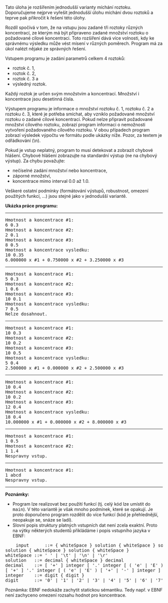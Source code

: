 Tato úloha je rozšířením jednodušší varianty míchání roztoku. Doporučujeme nejprve vyřešit jednodušší úlohu míchání dvou roztoků a teprve pak přikročit k řešení této úlohy.

Rozdíl spočívá v tom, že na vstupu jsou zadané tři roztoky různých koncentrací, ze kterým má být připraveno zadané množství roztoku o požadované cílové koncentraci. Toto rozšíření dává více volnosti, kdy ke správnému výsledku může vést mísení v různých poměrech. Program má za úkol nalézt nějaké ze správných řešení.

Vstupem programu je zadání parametrů celkem 4 roztoků:

*   roztok č. 1,
*   roztok č. 2,
*   roztok č. 3 a
*   výsledný roztok.

Každý roztok je určen svým množstvím a koncentrací. Množství i koncentrace jsou desetinná čísla.

Výstupem programu je informace o množství roztoku č. 1, roztoku č. 2 a roztoku č. 3, které je potřeba smíchat, aby vzniklo požadované množství roztoku o zadané cílové koncentraci. Pokud nelze připravit požadované množství cílového roztoku, zobrazí program informaci o nemožnosti vytvoření požadovaného cílového roztoku. V obou případech program zobrazí výsledek výpočtu ve formátu podle ukázky níže. Pozor, za textem je odřádkování (\n).

Pokud je vstup neplatný, program to musí detekovat a zobrazit chybové hlášení. Chybové hlášení zobrazujte na standardní výstup (ne na chybový výstup). Za chybu považujte:

*   nečíselné zadání množství nebo koncentrace,
*   záporné množství,
*   koncentrace mimo interval 0.0 až 1.0.

Veškeré ostatní podmínky (formátování výstupů, robustnost, omezení použitých funkcí, ...) jsou stejné jako v jednodušší variantě.

**Ukázka práce programu:**

* * *

<pre>Hmotnost a koncentrace #1:
6 0.3
Hmotnost a koncentrace #2:
2 0.1
Hmotnost a koncentrace #3:
8 0.5
Hmotnost a koncentrace vysledku:
10 0.35
6.000000 x #1 + 0.750000 x #2 + 3.250000 x #3
</pre>

* * *

<pre>Hmotnost a koncentrace #1:
5 0.3
Hmotnost a koncentrace #2:
1 0.6
Hmotnost a koncentrace #3:
10 0.1
Hmotnost a koncentrace vysledku:
7 0.5
Nelze dosahnout.
</pre>

* * *

<pre>Hmotnost a koncentrace #1:
10 0.3
Hmotnost a koncentrace #2:
10 0.2
Hmotnost a koncentrace #3:
10 0.5
Hmotnost a koncentrace vysledku:
5 0.4
2.500000 x #1 + 0.000000 x #2 + 2.500000 x #3
</pre>

* * *

<pre>Hmotnost a koncentrace #1:
10 0.4
Hmotnost a koncentrace #2:
10 0.2
Hmotnost a koncentrace #3:
12 0.4
Hmotnost a koncentrace vysledku:
18 0.4
10.000000 x #1 + 0.000000 x #2 + 8.000000 x #3
</pre>

* * *

<pre>Hmotnost a koncentrace #1:
1 0.5
Hmotnost a koncentrace #2:
1 1.4
Nespravny vstup.
</pre>

* * *

<pre>Hmotnost a koncentrace #1:
1 abcd
Nespravny vstup.
</pre>

* * *

**Poznámky:**

*   Program lze realizovat bez použití funkcí (tj. celý kód lze umístit do <tt>main</tt>). V této variantě je však mnoho podmínek, které se opakují. Je proto doporučeno program rozdělit do více funkcí (kód je přehlednější, neopakuje se, snáze se ladí).
*   Slovní popis struktury platných vstupních dat není zcela exaktní. Proto na výtky některých studentů přikládáme i popis vstupního jazyka v EBNF:

<pre>    input      ::= { whiteSpace } solution { whiteSpace } solution { whiteSpace }
solution { whiteSpace } solution { whiteSpace }
whiteSpace ::= ' ' | '\t' | '\n' | '\r'
solution   ::= decimal { whiteSpace } decimal
decimal    ::= [ '+' ] integer [ '.' integer [ ( 'e' | 'E' ) [ '+' | '-' ] integer ] ]  |
[ '+' ] '.' integer [ ( 'e' | 'E' ) [ '+' | '-' ] integer ]
integer    ::= digit { digit }
digit      ::= '0' | '1' | '2' | '3' | '4' | '5' | '6' | '7' | '8' | '9'
</pre>

Poznámka: EBNF nedokáže zachytit statickou sémantiku. Tedy např. v EBNF není zachyceno omezení rozsahu hodnot pro koncentrace.